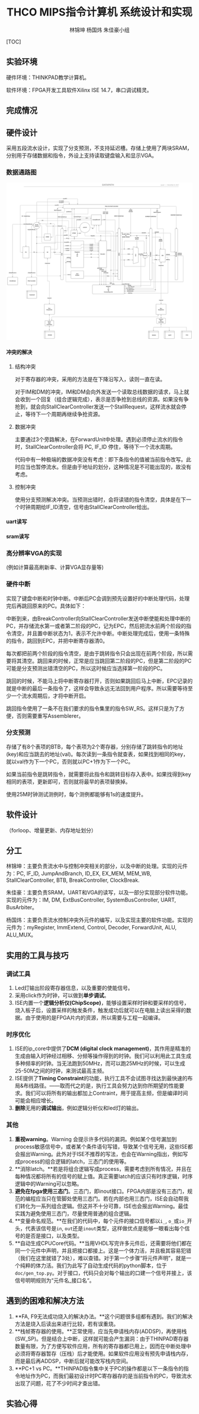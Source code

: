 # <center>THCO MIPS指令计算机 系统设计和实现</center>

<center> 林锦坤 杨国炜 朱佳豪小组 </center>

[TOC]

## 实验环境

硬件环境：THINKPAD教学计算机。

软件环境：FPGA开发工具软件Xilinx ISE 14.7，串口调试精灵。

## 完成情况

## 硬件设计
采用五段流水设计，实现了分支预测，不支持延迟槽。存储上使用了两块SRAM，分别用于存储数据和指令，外设上支持读取键盘输入和显示VGA。

### 数据通路图

![DataPath](../DataPath.svg)

#### 冲突的解决

1. 结构冲突

   对于寄存器的冲突，采用的方法是在下降沿写入，读则一直在读。

   对于IM和DM的冲突，IM和DM会向外发送一个读取总线数据的请求，马上就会收到一个回复（组合逻辑完成），表示是否争抢到总线的资源。如果没有争抢到，就会向StallClearController发送一个StallRequest，这样流水就会停止，等待下一个周期再继续争抢资源。

2. 数据冲突

   主要通过3个旁路解决，在ForwardUnit中处理。遇到必须停止流水的指令时，StallClearController会将 PC, IF_ID 停住，等待下一个流水周期。

   代码中有一种极端的数据冲突没有考虑：即下条指令的值被当前指令改写。此时应当也暂停流水。但是由于地址的划分，这种情况是不可能出现的，故没有考虑。

3. 控制冲突

   使用分支预测解决冲突。当预测出错时，会将读错的指令清空，具体是在下一个时钟周期给IF_ID清空，信号由StallClearController给出。

#### uart读写

#### sram读写

### 高分辨率VGA的实现
(例如计算最高刷新率、计算VGA显存量等)

### 硬件中断

实现了键盘中断和时钟中断。中断后PC会调到预先设置好的中断处理代码，处理完后再跳回原来的PC。具体如下：

中断到来，由BreakController向StallClearController发送中断使能和处理中断的PC，并存储流水第一或者第二阶段的PC，记为EPC，然后把流水前两个阶段的指令清空，并且置中断状态为1，表示不允许中断。中断处理完成后，使用一条特殊的指令，跳回到EPC，并把中断寄存器清0。

每次都把前两个阶段的指令清空，是由于跳转指令只会出现在前两个阶段，所以需要将其清空。跳回来的时候，正常是应当跳回第二阶段的PC，但是第二阶段的PC可能是分支预测出错清空的PC，所以这时候应当选择第一阶段的PC。

跳回的时候，不能马上将中断寄存器打开，否则如果跳回后马上中断，EPC记录的就是中断的最后一条指令了，这样会导致永远无法回到用户程序。所以需要等待至少一个流水周期后，才将中断开启。

跳回指令使用了一条不在我们要求的指令集里的指令SW_RS。这样只是为了方便，否则需要重写Assemblerer。

### 分支预测

存储了有8个表项的BTB，每个表项为2个寄存器，分别存储了跳转指令的地址(key)和应当跳去的地址(val)。每次读到一条指令就查表，如果找到相同的key，就以val作为下一个PC，否则就以PC+1作为下一个PC。

如果当前指令是跳转指令，就需要将此指令和跳转目标存入表中。如果找得到key相同的表项，更新即可，否则就将最早的表项替换掉。

使用25M时钟测试测例时，每个测例都能够有1s的速度提升。

## 软件设计

（forloop、增量更新、内存地址划分）

## 分工

林锦坤：主要负责流水中与控制冲突相关的部分，以及中断的处理。实现的元件为：PC, IF_ID, JumpAndBranch, ID_EX, EX_MEM, MEM_WB, StallClearController, BTB, BreakController, ClockBreak.

朱佳豪：主要负责SRAM，UART和VGA的读写，以及一部分实现部分软件功能。实现的元件为：IM, DM, ExtBusController, SystemBusController, UART, BusArbiter。

杨国炜：主要负责流水控制冲突外元件的编写，以及实现主要的软件功能。实现的元件为：myRegister, ImmExtend, Control, Decoder, ForwardUnit, ALU, ALU_MUX。

## 实用的工具与技巧

### 调试工具

1. Led灯输出阶段寄存器信息，以及重要的使能信号。
2. 采用click作为时钟，可以做到**单步调试**。
3. ISE内置一个**逻辑分析仪(ChipScope)**，能够设置采样时钟和要采样的信号，烧入板子后，设置采样的触发条件，触发成功后就可以在电脑上读出采得的数据。由于使用的是FPGA片内的资源，所以需要与工程一起编译。

### 时序优化

1. ISE的ip_core中提供了**DCM (digital clock management)**，其作用是精准的生成由输入时钟经过相移、分频等操作得到的时钟。我们可以利用此工具生成多种频率的时钟。当无法跑到50MHz，而可以跑25MHz的时候，可以生成25-50M之间的时钟，来测试最高主频。
2. ISE提供了**Timing Constraint**的功能，执行工具不会试图寻找达到最快速的布局&布线路径。——取而代之的是，执行工具会努力达到你所期望的性能要求。我们可以将所有的输出都加上Contraint，用于提高主频，但是编译时间可能会相应增长。
3. **删除**无用的**调试输出**，例如逻辑分析仪和led灯的输出。

### 其他
1. **重视warning**。Warning 会提示许多代码的漏洞。例如某个信号漏加到process敏感信号中，或者某个条件语句写错，导致某个信号无用，这些ISE都会报出Warning。此外对于ISE不推荐的写法，也会在Warning指出，例如写成process的组合逻辑的latch，三态门的使用等。
2. **消除latch。**若是将组合逻辑写成process，需要考虑到所有情况，并且在每种情况都将所有的信号的赋上值。真正需要latch的应该只有时序逻辑，时序逻辑中的Warning可以忽略。
3. **避免在fpga使用三态门**。三态门，即inout接口。FPGA内部是没有三态门，规范的编程应当只在管脚处使用三态门。若在内部也用三态门，ISE会自动帮我们转化为一系列组合逻辑。但这并不十分可靠，ISE也会报出Warning。最佳实践为避免使用三态门，尽量使用普通的组合逻辑。
4. **变量命名规范。**在我们的代码中，每个元件的接口信号都以`i_`, `o_`或`io_`开头，代表该信号是`in`, `out`还是`inout`类型，这样做优点是能够一眼看出每个信号的是否是接口，以及类型。
5. **自动生成CPUCore代码。**当用VHDL写完许多元件后，还需要将他们都在同一个元件中声明，并且把接口都接上。这是一个体力活，并且极其容易犯错（我们在这里就错了3处），难以查错。对于第一个步骤“将元件声明”，就是一个纯粹的体力活。我们为此写了自动生成代码的python脚本，位于`doc/gen_top.py`。对于接口，代码只会对每个输出的口建一个信号并接上，该信号明明规则为“元件名_接口名“。

## 遇到的困难和解决方法

1. **FA, F9无法成功烧入的解决办法。**这个问题很多组都有遇到。我们的解决方法是烧入后读出来进行比较，若有误重烧。
2. **栈帧寄存器的使用。**正常使用，应当先申请栈内存(ADDSP)，再使用栈(SW_SP)。但是结合上中断，这样就可能会产生漏洞：由于THINPAD寄存器数量有限，为了方便写软件应用，所有的寄存器都已用上，因而在中断处理中必须将寄存器暂存（压栈）后才能使用。如果软件应用没有预先申请栈内存，而是最后再ADDSP，中断后就可能改写栈内空间。
3. **PC+1 vs PC。**THINPAD指令集中关于PC的操作都是以下一条指令的指令地址作为PC，而我们最初设计时PC寄存器存的是当前指令的PC，导致流水出现了问题，花了不少时间才查出错。


## 实验心得